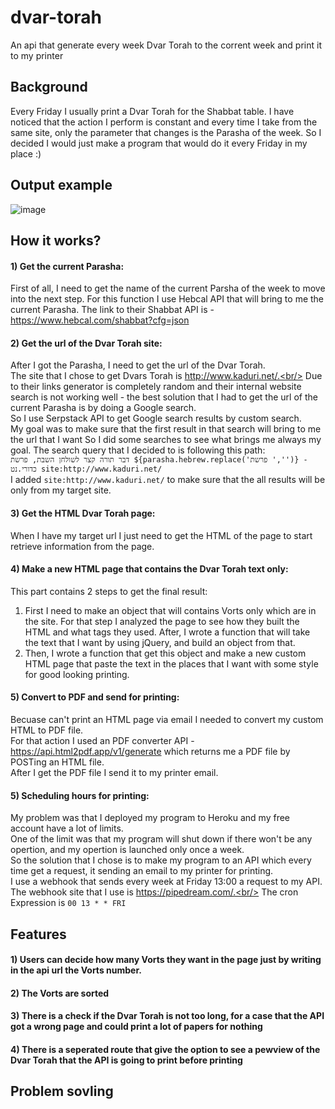 # dvar-torah
An api that generate every week Dvar Torah to the corrent week and print it to my printer
## Background
Every Friday I usually print a Dvar Torah for the Shabbat table. I have noticed that the action I perform is constant and every time I take from the same site, only the parameter that changes is the Parasha of the week. So I decided I would just make a program that would do it every Friday in my place :)
## Output example
![image](https://user-images.githubusercontent.com/55286058/147578420-6f41f638-2e8a-4caf-a62e-66b60fd5f76b.png)
## How it works?
#### 1) Get the current Parasha:<br/>
First of all, I need to get the name of the current Parsha of the week to move into the next step.
For this function I use Hebcal API that will bring to me the current Parasha.
The link to their Shabbat API is - https://www.hebcal.com/shabbat?cfg=json
#### 2) Get the url of the Dvar Torah site:<br/>
After I got the Parasha, I need to get the url of the Dvar Torah.<br/>
The site that I chose to get Dvars Torah is http://www.kaduri.net/.<br/>
Due to their links generator is completely random and their internal website search is not working well - the best solution that I had to get the url of the current Parasha is by doing a Google search.<br/>
So I use Serpstack API to get Google search results by custom search.<br/>
My goal was to make sure that the first result in that search will bring to me the url that I want
So I did some searches to see what brings me always my goal. The search query that I decided to is following this path:<br/>
`דבר תורה קצר לשולחן השבת, פרשת ${parasha.hebrew.replace('פרשת ','')} - כדורי.נט site:http://www.kaduri.net/`<br/>
I added `site:http://www.kaduri.net/` to make sure that the all results will be only from my target site.
#### 3) Get the HTML Dvar Torah page:<br/>
When I have my target url I just need to get the HTML of the page to start retrieve information from the page.
#### 4) Make a new HTML page that contains the Dvar Torah text only:<br/>
This part contains 2 steps to get the final result:
1) First I need to make an object that will contains Vorts only which are in the site. For that step I analyzed the page to see how they built the HTML and what tags they used.
After, I wrote a function that will take the text that I want by using jQuery, and build an object from that.
2) Then, I wrote a function that get this object and make a new custom HTML page that paste the text in the places that I want with some style for good looking printing.
#### 5) Convert to PDF and send for printing:<br/>
Becuase can't print an HTML page via email I needed to convert my custom HTML to PDF file.<br/>
For that action I used an PDF converter API - https://api.html2pdf.app/v1/generate which returns me a PDF file by POSTing an HTML file.<br/>
After I get the PDF file I send it to my printer email.
#### 5) Scheduling hours for printing:<br/>
My problem was that I deployed my program to Heroku and my free account have a lot of limits.<br/>
One of the limit was that my program will shut down if there won't be any opertion, and my opertion is launched only once a week.<br/>
So the solution that I chose is to make my program to an API which every time get a request, it sending an email to my printer for printing.<br/>
I use a webhook that sends every week at Friday 13:00 a request to my API.<br/>
The webhook site that I use is https://pipedream.com/.<br/>
The cron Expression is `00 13 * * FRI`

## Features
#### 1) Users can decide how many Vorts they want in the page just by writing in the api url the Vorts number. <br/>
#### 2) The Vorts are sorted<br/>
#### 3) There is a check if the Dvar Torah is not too long, for a case that the API got a wrong page and could print a lot of papers for nothing<br/>
#### 4) There is a seperated route that give the option to see a pewview of the Dvar Torah that the API is going to print before printing<br/>
## Problem sovling
